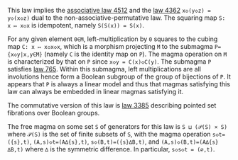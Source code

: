 This law implies the [associative law 4512](https://teorth.github.io/equational_theories/implications/?4512) and the [law 4362](https://teorth.github.io/equational_theories/implications/?4362) `x◇(y◇z) = y◇(x◇z)` dual to the non-associative-permutative law.  The squaring map `S: x ↦ x◇x` is idempotent, namely `S(S(x)) = S(x)`.

For any given element `0∈M`, left-multiplication by `0` squares to the cubing map `C: x ↦ x◇x◇x`, which is a morphism projecting `M` to the submagma `P={x◇y|x,y∈M}` (namely `C` is the identity map on `P`).  The magma operation on `M` is characterized by that on `P` since `x◇y = C(x)◇C(y)`.  The submagma `P` satisfies [law 765](https://teorth.github.io/equational_theories/implications/?765).  Within this submagma, left multiplications are all involutions hence form a Boolean subgroup of the group of bijections of `P`.  It appears that `P` is always a linear model and thus that magmas satisfying this law can always be embedded in linear magmas satisfying it.

The commutative version of this law is [law 3385](https://teorth.github.io/equational_theories/implications/?3385) describing pointed set fibrations over Boolean groups.

The free magma on some set `S` of generators for this law is `S ⊔ (𝒫(S) × S)` where `𝒫(S)` is the set of finite subsets of `S`, with the magma operation `s◇t=({s},t)`, `(A,s)◇t=(A∆{s},t)`, `s◇(B,t)=({s}∆B,t)`, and `(A,s)◇(B,t)=(A∆{s}∆B,t)` where `∆` is the symmetric difference.  In particular, `s◇s◇t = (∅,t)`.
